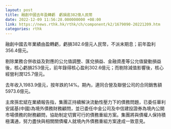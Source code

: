 ```yaml
---
layout: post
title: 融創中國去年盈轉虧　虧損逾382億人民幣
date: 2022-12-09 11:56:28.000000000 +08:00
link: https://news.rthk.hk/rthk/ch/component/k2/1679090-20221209.htm
categories: rthk
---
```


融創中國去年業績由盈轉虧，虧損382.6億元人民幣，不派末期息；前年盈利356.4億元。

剔除業務合併收益及對應的公允值調整、匯兌損益、金融資產等公允值變動損益後，核心虧損253億元，前年錄得核心盈利302.6億元；而剔除減值影響後，核心經營利潤125.7億元。

去年收入1983.9億元，按年跌約14%。期內，連同合營及聯營公司的合同銷售額5973.6億元。

主席孫宏斌在業績報告指，集團正持續解決流動性壓力下的債務問題，已委任華利安諾基(中國)為境外債務財務顧問，並已委任中金公司及中信建投證券為境內公開市場債務的財務顧問，協助制定切實可行的債務重組方案。集團將與債權人保持積極溝通，努力盡快與相關關債權人就境內外債務重組方案達成一致意見。
